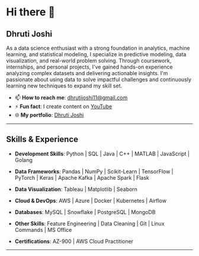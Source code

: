 # Hi there 👋

## Dhruti Joshi

As a data science enthusiast with a strong foundation in analytics, machine learning, and statistical modeling, I specialize in predictive modeling, data visualization, and real-world problem solving. Through coursework, internships, and personal projects, I've gained hands-on experience analyzing complex datasets and delivering actionable insights. I'm passionate about using data to solve impactful challenges and continuously learning new techniques to expand my skill set.

- 📫 **How to reach me**: [dhrutijoshi11@gmail.com](mailto:dhrutijoshi11@gmail.com)
- ⚡ **Fun fact**: I create content on [YouTube](https://www.youtube.com/channel/UC35XdMTXRS5pr4DDswya-xw)
- 🌐 **My portfolio**: [Dhruti Joshi](https://dhrutijoshi11.github.io/DhrutiPortfolio/)

---

## Skills & Experience

- **Development Skills**:  Python | SQL | Java | C++ | MATLAB | JavaScript | Golang  

- **Data Frameworks**:  Pandas | NumPy | Scikit-Learn | TensorFlow | PyTorch | Keras | Apache Kafka | Apache Spark | Flask  

- **Data Visualization**:  Tableau | Matplotlib | Seaborn  

- **Cloud & DevOps**:   AWS | Azure | Docker | Kubernetes | Airflow  

- **Databases**:  MySQL | Snowflake | PostgreSQL | MongoDB  

- **Other Skills**:  Feature Engineering | Data Cleaning | Git | Linux Commands | MS Office  

- **Certifications**:  AZ-900 | AWS Cloud Practitioner  

---

<!--
**dhrutijoshi11/dhrutijoshi11** is a ✨ _special_ ✨ repository because its `README.md` (this file) appears on your GitHub profile.

Here are some ideas to get you started:

- 🔭 I’m currently doing my Master's in Computer Science from Texas A&M University Corpus-Christi.
- 🌱 I’m currently learning ...
- 👯 I’m looking to collaborate on ...
- 🤔 I’m looking for help with ...
- 💬 Ask me about ...
- 📫 How to reach me: ...
- 😄 Pronouns: ...
- ⚡ Fun fact: ...
-->
